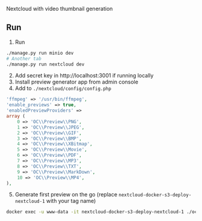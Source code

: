 Nextcloud with video thumbnail generation

## Run

1. Run

```sh
./manage.py run minio dev
# Another tab
./manage.py run nextcloud dev
```

2. Add secret key in http://localhost:3001 if running locally
3. Install preview generator app from admin console
4. Add to `./nextcloud/config/config.php`

```php
'ffmpeg' => '/usr/bin/ffmpeg',
'enable_previews' => true,
'enabledPreviewProviders' =>
array (
    0 => 'OC\\Preview\\PNG',
    1 => 'OC\\Preview\\JPEG',
    2 => 'OC\\Preview\\GIF',
    3 => 'OC\\Preview\\BMP',
    4 => 'OC\\Preview\\XBitmap',
    5 => 'OC\\Preview\\Movie',
    6 => 'OC\\Preview\\PDF',
    7 => 'OC\\Preview\\MP3',
    8 => 'OC\\Preview\\TXT',
    9 => 'OC\\Preview\\MarkDown',
    10 => 'OC\\Preview\\MP4',
),
```

5. Generate first preview on the go (replace `nextcloud-docker-s3-deploy-nextcloud-1` with your tag name)
```sh
docker exec -u www-data -it nextcloud-docker-s3-deploy-nextcloud-1 ./occ preview:generate-all -vvv
```